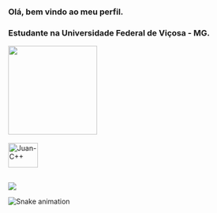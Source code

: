 ### Olá, bem vindo ao meu perfil.
### Estudante na Universidade Federal de Viçosa - MG.

<div align="left">
  <a href="https://github.com/ojuans">
  <img height="180em" src= "https://github-readme-stats.vercel.app/api?username=ojuans&show_icons=true&theme=tokyonight&include_all_commits=true&count_private=true"/>
</div>

<div style="display: inline_block"><br>
   <img align="center" alt="Juan-C++" height="50" width="60" src="https://cdn.jsdelivr.net/gh/devicons/devicon/icons/cplusplus/cplusplus-line.svg" />
</div>

##

<div>
  <a href = "mailto:juan.freire@ufv.br"><img src="https://img.shields.io/badge/-Gmail-%23333?style=for-the-badge&logo=gmail&logoColor=white" target="_blank"></a>
  
  
  ![Snake animation](https://github.com/ojuans/ojuans/blob/output/github-contribution-grid-snake.svg)
</div> 
